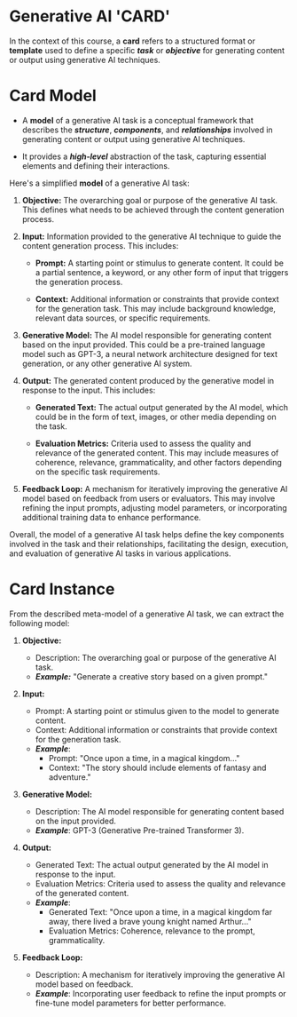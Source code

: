 # Generative AI 'CARD' 

In the context of this course, a **card** refers to a structured format or **template** used to define a specific ***task*** or ***objective*** for generating content or output using generative AI techniques.

# Card Model

- A **model** of a generative AI task is a conceptual framework that describes the ***structure***, ***components***, and ***relationships*** involved in generating content or output using generative AI techniques. 

- It provides a ***high-level*** abstraction of the task, capturing essential elements and defining their interactions.

Here's a simplified **model** of a generative AI task:

1. **Objective:** The overarching goal or purpose of the generative AI task. This defines what needs to be achieved through the content generation process.

2. **Input:** Information provided to the generative AI technique to guide the content generation process. This includes:

   - **Prompt:** A starting point or stimulus  to generate content. It could be a partial sentence, a keyword, or any other form of input that triggers the generation process.
   
   - **Context:** Additional information or constraints that provide context for the generation task. This may include background knowledge, relevant data sources, or specific requirements.

3. **Generative Model:** The AI model responsible for generating content based on the input provided. This could be a pre-trained language model such as GPT-3, a neural network architecture designed for text generation, or any other generative AI system.

4. **Output:** The generated content produced by the generative model in response to the input. This includes:

   - **Generated Text:** The actual output generated by the AI model, which could be in the form of text, images, or other media depending on the task.
   
   - **Evaluation Metrics:** Criteria used to assess the quality and relevance of the generated content. This may include measures of coherence, relevance, grammaticality, and other factors depending on the specific task requirements.

5. **Feedback Loop:** A mechanism for iteratively improving the generative AI model based on feedback from users or evaluators. This may involve refining the input prompts, adjusting model parameters, or incorporating additional training data to enhance performance.

Overall, the model of a generative AI task  helps define the key components involved in the task and their relationships, facilitating the design, execution, and evaluation of generative AI tasks in various applications.


# Card Instance

From the described meta-model of a generative AI task, we can extract the following model:



1. **Objective:**
   - Description: The overarching goal or purpose of the generative AI task.
   - ***Example:*** "Generate a creative story based on a given prompt."

2. **Input:**
   - Prompt: A starting point or stimulus given to the model to generate content.
   - Context: Additional information or constraints that provide context for the generation task.
   - ***Example***: 
     - Prompt: "Once upon a time, in a magical kingdom..."
     - Context: "The story should include elements of fantasy and adventure."

3. **Generative Model:**
   - Description: The AI model responsible for generating content based on the input provided.
   - ***Example***: GPT-3 (Generative Pre-trained Transformer 3).

4. **Output:**
   - Generated Text: The actual output generated by the AI model in response to the input.
   - Evaluation Metrics: Criteria used to assess the quality and relevance of the generated content.
   - ***Example***:
     - Generated Text: "Once upon a time, in a magical kingdom far away, there lived a brave young knight named Arthur..."
     - Evaluation Metrics: Coherence, relevance to the prompt, grammaticality.

5. **Feedback Loop:**
   - Description: A mechanism for iteratively improving the generative AI model based on feedback.
   - ***Example***: Incorporating user feedback to refine the input prompts or fine-tune model parameters for better performance.


